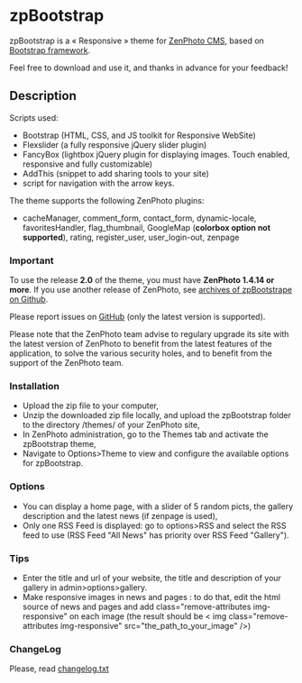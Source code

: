 zpBootstrap 
============

zpBootstrap is a « Responsive » theme for [ZenPhoto CMS](http://www.zenphoto.org), based on [Bootstrap framework](http://getbootstrap.com/).

Feel free to download and use it, and thanks in advance for your feedback!

Description
-----------

Scripts used:
- Bootstrap (HTML, CSS, and JS toolkit for Responsive WebSite)
- Flexslider (a fully responsive jQuery slider plugin)
- FancyBox (lightbox jQuery plugin for displaying images. Touch enabled, responsive and fully customizable)
- AddThis (snippet to add sharing tools to your site)
- script for navigation with the arrow keys.

The theme supports the following ZenPhoto plugins:
- cacheManager, comment_form, contact_form, dynamic-locale, favoritesHandler, flag_thumbnail, GoogleMap (**colorbox option not supported**), rating, register_user, user_login-out, zenpage

### Important
To use the release **2.0** of the theme, you must have **ZenPhoto 1.4.14 or more**.
If you use another release of ZenPhoto, see [archives of zpBootstrape on Github](https://github.com/vincent3569/zpBootstrap/releases).

Please report issues on [GitHub](https://github.com/vincent3569/zpBootstrap/issues) (only the latest version is supported).

Please note that the ZenPhoto team advise to regulary upgrade its site with the latest version of ZenPhoto to benefit from the latest features of the application, to solve the various security holes, and to benefit from the support of the ZenPhoto team.

### Installation
- Upload the zip file to your computer,
- Unzip the downloaded zip file locally, and upload the zpBootstrap folder to the directory /themes/ of your ZenPhoto site,
- In ZenPhoto administration, go to the Themes tab and activate the zpBootstrap theme,
- Navigate to Options>Theme to view and configure the available options for zpBootstrap.

### Options
- You can display a home page, with a slider of 5 random picts, the gallery description and the latest news (if zenpage is used),
- Only one RSS Feed is displayed: go to options>RSS and select the RSS feed to use (RSS Feed "All News" has priority over RSS Feed "Gallery").

### Tips
- Enter the title and url of your website, the title and description of your gallery in admin>options>gallery.
- Make responsive images in news and pages : to do that, edit the html source of news and pages and add class="remove-attributes img-responsive" on each image (the result should be < img class="remove-attributes img-responsive" src="the_path_to_your_image" />)

### ChangeLog
Please, read [changelog.txt](https://github.com/vincent3569/zpBootstrap/blob/master/changelog.txt)
